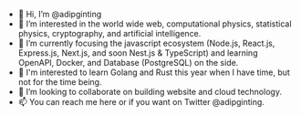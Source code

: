 - 👋 Hi, I’m @adipginting
- 👀 I’m interested in the world wide web, computational physics, statistical physics, cryptography, and artificial intelligence.
- 🌱 I’m currently focusing the javascript ecosystem (Node.js, React.js, Express.js, Next.js, and soon Nest.js & TypeScript) and learning OpenAPI, Docker, and Database (PostgreSQL) on the side.
- 🚀 I'm interested to learn Golang and Rust this year when I have time, but not for the time being.
- 💞️ I’m looking to collaborate on building website and cloud technology.
- 📫 You can reach me here or if you want on Twitter @adipginting.

<!---
adipginting/adipginting is a ✨ special ✨ repository because its `README.md` (this file) appears on your GitHub profile.
You can click the Preview link to take a look at your changes.
--->
